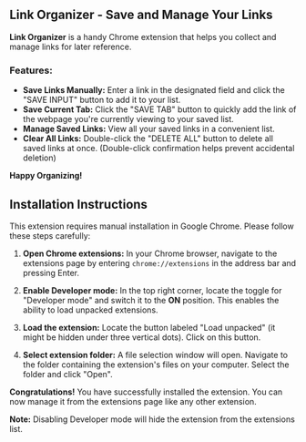 ## Link Organizer - Save and Manage Your Links

**Link Organizer** is a handy Chrome extension that helps you collect and manage links for later reference. 

###  Features:

* **Save Links Manually:** Enter a link in the designated field and click the "SAVE INPUT" button to add it to your list.
* **Save Current Tab:**  Click the "SAVE TAB" button to quickly add the link of the webpage you're currently viewing to your saved list.
* **Manage Saved Links:** View all your saved links in a convenient list. 
* **Clear All Links:** Double-click the "DELETE ALL" button to delete all saved links at once. (Double-click confirmation helps prevent accidental deletion)

**Happy Organizing!**

## Installation Instructions

This extension requires manual installation in Google Chrome. Please follow these steps carefully:

1. **Open Chrome extensions:** In your Chrome browser, navigate to the extensions page by entering `chrome://extensions` in the address bar and pressing Enter.

2. **Enable Developer mode:** In the top right corner, locate the toggle for "Developer mode" and switch it to the **ON** position. This enables the ability to load unpacked extensions.

3. **Load the extension:** Locate the button labeled "Load unpacked" (it might be hidden under three vertical dots). Click on this button.

4. **Select extension folder:** A file selection window will open. Navigate to the folder containing the extension's files on your computer. Select the folder and click "Open".

**Congratulations!** You have successfully installed the extension. You can now manage it from the extensions page like any other extension.

**Note:** Disabling Developer mode will hide the extension from the extensions list.
